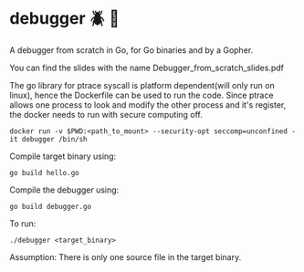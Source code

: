 # debugger :beetle: :hammer:
A debugger from scratch in Go, for Go binaries and by a Gopher.

You can find the slides with the name Debugger_from_scratch_slides.pdf

The go library for ptrace syscall is platform dependent(will only run on linux), hence the Dockerfile can be used to run the code. Since ptrace allows one process to look and modify the other process and it's register, the docker needs to run with secure computing off.

```
docker run -v $PWD:<path_to_mount> --security-opt seccomp=unconfined -it debugger /bin/sh
```
Compile target binary using: 
```
go build hello.go
```

Compile the debugger using:
```
go build debugger.go
```

To run:
```
./debugger <target_binary>
```

Assumption: There is only one source file in the target binary.

<div style='text-align:center; margin:auto;'>
<a href='http://www.recurse.com' title='Made with love at the Recurse Center'><img src='https://cloud.githubusercontent.com/assets/2883345/11322973/9e557144-910b-11e5-959a-8fdaaa4a88c5.png' height='14px'/></a>
</div>
